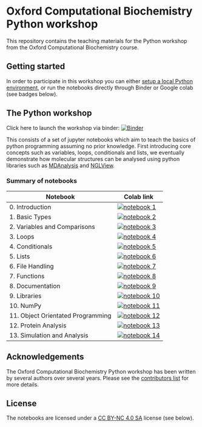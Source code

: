 # Oxford Computational Biochemistry Python workshop

This repository contains the teaching materials for the Python workshop from the Oxford Computational Biochemistry course.


## Getting started

In order to participate in this workshop you can either [setup a local Python environment](setup.md), or run the notebooks directly through Binder or Google colab (see badges below).


## The Python workshop


Click here to launch the workshop via binder: [![Binder](https://mybinder.org/badge_logo.svg)](https://mybinder.org/v2/gh/IAlibay/oxcompbio-python/main)

This consists of a set of jupyter notebooks which aim to teach the basics of python programming assuming no prior knowledge.
First introducing core concepts such as variables, loops, conditionals and lists, we eventually demonstrate how molecular structures can be analysed using python libraries such as [MDAnalysis](https://www.mdanalysis.org/) and [NGLView](http://nglviewer.org/nglview/latest/).

### Summary of notebooks

|  Notebook 	                                  | Colab link |
|-------------------------------------------------|------------|
| 0. Introduction                                 | [![notebook 1](https://colab.research.google.com/assets/colab-badge.svg)](https://colab.research.google.com/github/IAlibay/oxcompbio-python/blob/main/tutorial/00_Introduction/Introduction.ipynb)
| 1. Basic Types                                  | [![notebook 2](https://colab.research.google.com/assets/colab-badge.svg)](https://colab.research.google.com/github/IAlibay/oxcompbio-python/blob/main/tutorial/https://github.com/IAlibay/oxcompbio-python/blob/main/tutorial/01_BasicTypes/BasicTypes.ipynb)
| 2. Variables and Comparisons                    | [![notebook 3](https://colab.research.google.com/assets/colab-badge.svg)](https://colab.research.google.com/github/IAlibay/oxcompbio-python/blob/main/tutorial/https://github.com/IAlibay/oxcompbio-python/blob/main/tutorial/02_Variables/Variables_and_Comparisons.ipynb)
| 3. Loops                                        | [![notebook 4](https://colab.research.google.com/assets/colab-badge.svg)](https://colab.research.google.com/github/IAlibay/oxcompbio-python/blob/main/tutorial/https://github.com/IAlibay/oxcompbio-python/blob/main/tutorial/03_Loops/Loops.ipynb)
| 4. Conditionals                                 | [![notebook 5](https://colab.research.google.com/assets/colab-badge.svg)](https://colab.research.google.com/github/IAlibay/oxcompbio-python/blob/main/tutorial/https://github.com/IAlibay/oxcompbio-python/blob/main/tutorial/04_Conditionals/Conditionals.ipynb)
| 5. Lists                                        | [![notebook 6](https://colab.research.google.com/assets/colab-badge.svg)](https://colab.research.google.com/github/IAlibay/oxcompbio-python/blob/main/tutorial/https://github.com/IAlibay/oxcompbio-python/blob/main/tutorial/05_Lists/Lists.ipynb)
| 6. File Handling                                | [![notebook 7](https://colab.research.google.com/assets/colab-badge.svg)](https://colab.research.google.com/github/IAlibay/oxcompbio-python/blob/main/tutorial/https://github.com/IAlibay/oxcompbio-python/blob/main/tutorial/06_FileHandling/FileHandling.ipynb)
| 7. Functions                                    | [![notebook 8](https://colab.research.google.com/assets/colab-badge.svg)](https://colab.research.google.com/github/IAlibay/oxcompbio-python/blob/main/tutorial/https://github.com/IAlibay/oxcompbio-python/blob/main/tutorial/07_Functions/Functions.ipynb)
| 8. Documentation                                | [![notebook 9](https://colab.research.google.com/assets/colab-badge.svg)](https://colab.research.google.com/github/IAlibay/oxcompbio-python/blob/main/tutorial/https://github.com/IAlibay/oxcompbio-python/blob/main/tutorial/08_Documentation/Documentation.ipynb)
| 9. Libraries                                    | [![notebook 10](https://colab.research.google.com/assets/colab-badge.svg)](https://colab.research.google.com/github/IAlibay/oxcompbio-python/blob/main/tutorial/https://github.com/IAlibay/oxcompbio-python/blob/main/tutorial/09_Libraries/Libraries.ipynb)
| 10. NumPy                                       | [![notebook 11](https://colab.research.google.com/assets/colab-badge.svg)](https://colab.research.google.com/github/IAlibay/oxcompbio-python/blob/main/tutorial/https://github.com/IAlibay/oxcompbio-python/blob/main/tutorial/10_Numpy/Numpy.ipynb)
| 11. Object Orientated Programming               | [![notebook 12](https://colab.research.google.com/assets/colab-badge.svg)](https://colab.research.google.com/github/IAlibay/oxcompbio-python/blob/main/tutorial/https://github.com/IAlibay/oxcompbio-python/blob/main/tutorial/11_OOP/OOP.ipynb)
| 12. Protein Analysis                            | [![notebook 13](https://colab.research.google.com/assets/colab-badge.svg)](https://colab.research.google.com/github/IAlibay/oxcompbio-python/blob/main/tutorial/https://github.com/IAlibay/oxcompbio-python/blob/main/tutorial/12_ProteinAnalysis/ProteinAnalysis.ipynb)
| 13. Simulation and Analysis                     | [![notebook 14](https://colab.research.google.com/assets/colab-badge.svg)](https://colab.research.google.com/github/IAlibay/oxcompbio-python/blob/main/tutorial/https://github.com/IAlibay/oxcompbio-python/blob/main/tutorial/13_Simulation_and_Analysis/Simulation_and_Analysis.ipynb)


## Acknowledgements

The Oxford Computational Biochemistry Python workshop has been written by several authors over several years.
Please see the [contributors list](CONTRIBUTORS.md) for more details.

## License

The notebooks are licensed under a [CC BY-NC 4.0 SA](https://creativecommons.org/licenses/by-nc/4.0/) license (see below).
